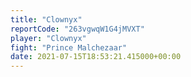 ```yaml
---
title: "Clownyx"
reportCode: "263vgwqW1G4jMVXT"
player: "Clownyx"
fight: "Prince Malchezaar"
date: 2021-07-15T18:53:21.415000+00:00
---
```

